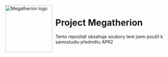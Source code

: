 <img width="150" height="150" align="left" style="float: left; margin: 0 10px 0 0;" alt="Megatherion logo" src="[https://github.com/pavelbrixi/megatherion/megatherion_logo.png">   

# Project Megatherion

Tento repozitář obsahuje soubory teré jsem použil k samostudiu předmětu APR2
